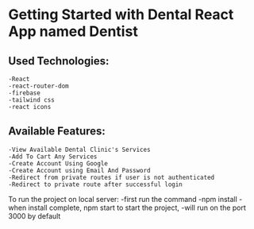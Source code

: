 # Getting Started with Dental React App named Dentist

## Used Technologies:
```
-React
-react-router-dom
-firebase
-tailwind css
-react icons
```

## Available Features:
```
-View Available Dental Clinic's Services
-Add To Cart Any Services
-Create Account Using Google
-Create Account using Email And Password
-Redirect from private routes if user is not authenticated
-Redirect to private route after successful login
```
To run the project on local server: 
-first run the command -npm install
-when install complete, npm start to start the project,
-will run on the port 3000 by default
